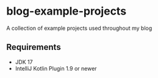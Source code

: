 # blog-example-projects

A collection of example projects used throughout my blog

## Requirements

- JDK 17
- IntelliJ Kotlin Plugin 1.9 or newer
